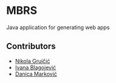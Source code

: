 # MBRS
Java application for generating web apps

## Contributors
- [Nikola Grujčić](https://github.com/grujcicnikola) 
- [Ivana Blagojević](https://github.com/IvanaBlagojevic) 
- [Danica Marković](https://github.com/danicaMarkovic) 
